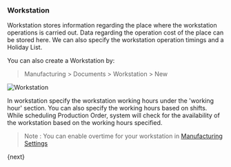 ### Workstation

Workstation stores information regarding the place where the workstation operations is carried out.
Data regarding the operation cost of the place can be stored here.
We can also specify the workstation operation timings and a Holiday List.

You can also create a Workstation by:

> Manufacturing > Documents > Workstation > New

<img class="screenshot" alt="Workstation" src="{{docs_base_url}}/assets/img/manufacturing/workstation.png">

In workstation specify the workstation working hours under the 'working hour' section. 
You can also specify the working hours based on shifts.
While scheduling Production Order, system will check for the availability of the workstation based on the working hours specified.	

> Note : You can enable overtime for your workstation in [Manufacturing Settings]({{docs_base_url}}/user/manual/en/manufacturing/setup/manufacturing-settings.html)

{next}